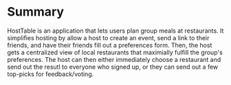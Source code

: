 # Summary

HostTable is an application that lets users plan group meals at restaurants. It simplifies hosting by allow a host to create an event, send a link to their friends, and have their friends fill out a preferences form. Then, the host gets a centralized view of local restaurants that maximially fulfill the group's preferences. The host can then either immediately choose a restaurant and send out the resutl to everyone who signed up, or they can send out a few top-picks for feedback/voting.
